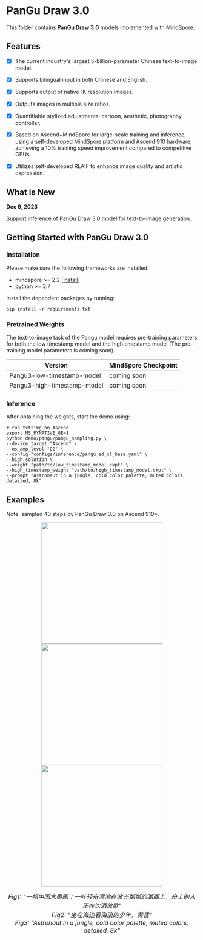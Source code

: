 # PanGu Draw 3.0

This folder contains **PanGu Draw 3.0** models implemented with MindSpore.


## Features

- [x] The current industry's largest 5-billion-parameter Chinese text-to-image model.
- [x] Supports bilingual input in both Chinese and English.
- [x] Supports output of native 1K resolution images.
- [x] Outputs images in multiple size ratios.
- [x] Quantifiable stylized adjustments: cartoon, aesthetic, photography controller.
- [x] Based on Ascend+MindSpore for large-scale training and inference, using a self-developed MindSpore platform and Ascend 910 hardware, achieving a 10% training speed improvement compared to competitive GPUs.
- [x] Utilizes self-developed RLAIF to enhance image quality and artistic expression.


## What is New

**Dec 9, 2023**

Support inference of PanGu Draw 3.0 model for text-to-image generation.


## Getting Started with PanGu Draw 3.0

### Installation

Please make sure the following frameworks are installed.

- mindspore >= 2.2  [[install](https://www.mindspore.cn/install)]
- python >= 3.7

Install the dependent packages by running:
```shell
pip install -r requirements.txt
```

### Pretrained Weights

The text-to-image task of the Pangu model requires pre-training parameters for both the low timestamp model and the high timestamp model (The pre-training model parameters is coming soon).

| **Version** | **MindSpore Checkpoint** |
|-------------|--------------------------|
| Pangu3-low-timestamp-model | coming soon |
| Pangu3-high-timestamp-model | coming soon |


### Inference

After obtaining the weights, start the demo using:

```shell
# run txt2img on Ascend
export MS_PYNATIVE_GE=1
python demo/pangu/pangu_sampling.py \
--device_target "Ascend" \
--ms_amp_level "O2" \
--config "configs/inference/pangu_sd_xl_base.yaml" \
--high_solution \
--weight "path/to/low_timestamp_model.ckpt" \
--high_timestamp_weight "path/to/high_timestamp_model.ckpt" \
--prompt "Astronaut in a jungle, cold color palette, muted colors, detailed, 8k"
```


## Examples

Note: sampled 40 steps by PanGu Draw 3.0 on Ascend 910*.

<div align="center">
<img src="https://github.com/Stability-AI/generative-models/assets/143256262/0a8b0b1a-3b54-4a35-beec-4163be61fa88" width="320" />
<img src="https://github.com/Stability-AI/generative-models/assets/143256262/d14a3761-47ad-4671-adcd-866d9d6e6def" width="320" />
<img src="https://github.com/Stability-AI/generative-models/assets/143256262/42e18b39-5c62-4d0f-aa3b-8c0c6e0715f2" width="320" />
</div>
<p align="center">
<font size=3>
<em> Fig1: "一幅中国水墨画：一叶轻舟漂泊在波光粼粼的湖面上，舟上的人正在饮酒放歌" </em> <br>
<em> Fig2: "坐在海边看海浪的少年，黄昏" </em> <br>
<em> Fig3: "Astronaut in a jungle, cold color palette, muted colors, detailed, 8k" </em> <br>
</font>
</p>
<br>
